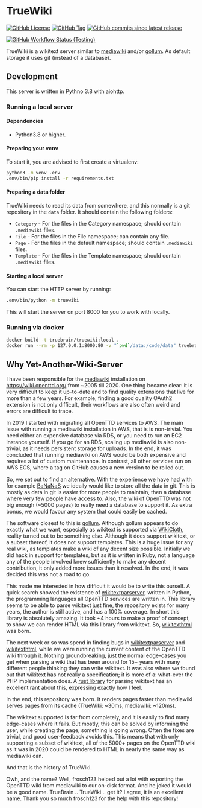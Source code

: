 # TrueWiki

[![GitHub License](https://img.shields.io/github/license/TrueBrain/TrueWiki)](https://github.com/TrueBrain/TrueWiki/blob/master/LICENSE)
[![GitHub Tag](https://img.shields.io/github/v/tag/TrueBrain/TrueWiki?include_prereleases&label=stable)](https://github.com/TrueBrain/TrueWiki/releases)
[![GitHub commits since latest release](https://img.shields.io/github/commits-since/TrueBrain/TrueWiki/latest/master)](https://github.com/TrueBrain/TrueWiki/commits/master)

[![GitHub Workflow Status (Testing)](https://img.shields.io/github/workflow/status/TrueBrain/TrueWiki/Testing/master?label=master)](https://github.com/TrueBrain/TrueWiki/actions?query=workflow%3ATesting)

TrueWiki is a wikitext server similar to [mediawiki](https://github.com/wikimedia/mediawiki) and/or [gollum](https://github.com/gollum/gollum).
As default storage it uses git (instead of a database).

## Development

This server is written in Pythno 3.8 with aiohttp.

### Running a local server

#### Dependencies

- Python3.8 or higher.

#### Preparing your venv

To start it, you are advised to first create a virtualenv:

```bash
python3 -m venv .env
.env/bin/pip install -r requirements.txt
```

#### Preparing a data folder

TrueWiki needs to read its data from somewhere, and this normally is a git repository in the `data` folder.
It should contain the following folders:

- `Category` - For the files in the Category namespace; should contain `.mediawiki` files.
- `File` - For the files in the File namespace; can contain any file.
- `Page` - For the files in the default namespace; should contain `.mediawiki` files.
- `Template` - For the files in the Template namespace; should contain `.mediawiki` files.

#### Starting a local server

You can start the HTTP server by running:

```bash
.env/bin/python -m truewiki
```

This will start the server on port 8000 for you to work with locally.

### Running via docker

```bash
docker build -t truebrain/truewiki:local .
docker run --rm -p 127.0.0.1:8000:80 -v "`pwd`/data:/code/data" truebrain/truewiki:local
```

## Why Yet-Another-Wiki-Server

I have been responsible for the [mediawiki](https://github.com/wikimedia/mediawiki) installation on https://wiki.openttd.org/ from ~2005 till 2020.
One thing became clear: it is very difficult to keep it up-to-date and to find quality extensions that live for more than a few years.
For example, finding a good quality OAuth2 extension is not only difficult, their workflows are also often weird and errors are difficult to trace.

In 2019 I started with migrating all OpenTTD services to AWS.
The main issue with running a mediawiki installation in AWS, that is is non-trivial.
You need either an expensive database via RDS, or you need to run an EC2 instance yourself.
If you go for an RDS, scaling up mediawiki is also non-trivial, as it needs persistent storage for uploads.
In the end, it was concluded that running mediawiki on AWS would be both expensive and requires a lot of custom maintenance.
In contrast, all other services run on AWS ECS, where a tag on GitHub causes a new version to be rolled out.

So, we set out to find an alternative.
With the experience we have had with for example [BaNaNaS](https://github.com/OpenTTD/BaNaNaS) we ideally would like to store all the data in git.
This is mostly as data in git is easier for more people to maintain, then a database where very few people have access to.
Also, the wiki of OpenTTD was not big enough (~5000 pages) to really need a database to support it.
As extra bonus, we would favour any system that could easily be cached.

The software closest to this is [gollum](https://github.com/gollum/gollum).
Although gollum appears to do exactly what we want, especially as wikitext is supported via [WikiCloth](https://github.com/usemodj/WikiCloth), reality turned out to be something else.
Although it does support wikitext, or a subset thereof, it does not support templates.
This is a huge issue for any real wiki, as templates make a wiki of any decent size possible.
Initially we did hack in support for templates, but as it is written in Ruby, not a language any of the people involved knew sufficiently to make any decent contribution, it only added more issues than it resolved.
In the end, it was decided this was not a road to go.

This made me interested in how difficult it would be to write this ourself.
A quick search showed the existence of [wikitextparserver](https://github.com/5j9/wikitextparser), written in Python, the programming languages all OpenTTD services are written in.
This library seems to be able to parse wikitext just fine, the repository exists for many years, the author is still active, and has a 100% coverage.
In short this library is absolutely amazing.
It took ~4 hours to make a proof of concept, to show we can render HTML via this library from wikitext.
So, [wikitexthtml](https://github.com/TrueBrain/wikitexthtml) was born.

The next week or so was spend in finding bugs in [wikitextparserver](https://github.com/5j9/wikitextparser) and [wikitexthtml](https://github.com/TrueBrain/wikitexthtml), while we were running the current content of the OpenTTD wiki through it.
Nothing groundbreaking, just the normal edge-cases you get when parsing a wiki that has been around for 15+ years with many different people thinking they can write wikitext.
It was also where we found out that wikitext has not really a specification; it is more of a: what-ever the PHP implementation does.
A [rust library](https://docs.rs/parse_wiki_text/0.1.5/parse_wiki_text/) for parsing wikitext has an excellent rant about this, expressing exactly how I feel.

In the end, this repository was born.
It renders pages faster than mediawiki serves pages from its cache (TrueWiki: ~30ms, mediawiki: ~120ms).

The wikitext supported is far from completely, and it is easily to find many edge-cases where it fails.
But mostly, this can be solved by informing the user, while creating the page, something is going wrong.
Often the fixes are trivial, and good user-feedback avoids this.
This means that with only supporting a subset of wikitext, all of the 5000+ pages on the OpenTTD wiki as it was in 2020 could be rendered to HTML in nearly the same way as mediawiki can.

And that is the history of TrueWiki.

Owh, and the name? Well, frosch123 helped out a lot with exporting the OpenTTD wiki from mediawiki to our on-disk format.
And he joked it would be a good name. TrueBrain .. TrueWiki .. get it?
I agree, it is an excellent name.
Thank you so much frosch123 for the help with this repository!
